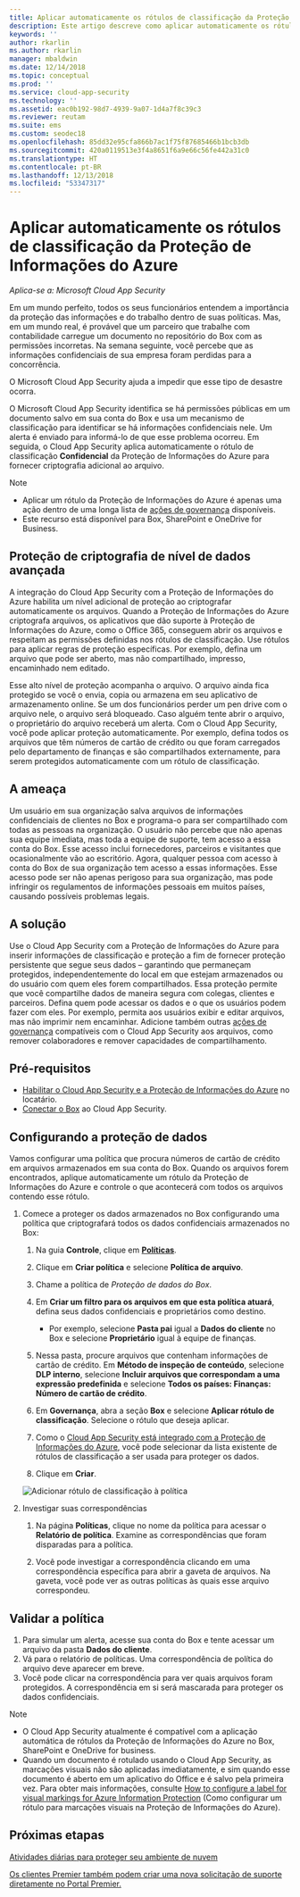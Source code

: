 ```yaml
---
title: Aplicar automaticamente os rótulos de classificação da Proteção de Informações do Azure
description: Este artigo descreve como aplicar automaticamente os rótulos de classificação da Proteção de Informações do Azure no Microsoft Cloud App Security.
keywords: ''
author: rkarlin
ms.author: rkarlin
manager: mbaldwin
ms.date: 12/14/2018
ms.topic: conceptual
ms.prod: ''
ms.service: cloud-app-security
ms.technology: ''
ms.assetid: eac0b192-98d7-4939-9a07-1d4a7f8c39c3
ms.reviewer: reutam
ms.suite: ems
ms.custom: seodec18
ms.openlocfilehash: 85dd32e95cfa866b7ac1f75f87685466b1bcb3db
ms.sourcegitcommit: 420a0119513e3f4a8651f6a9e66c56fe442a31c0
ms.translationtype: HT
ms.contentlocale: pt-BR
ms.lasthandoff: 12/13/2018
ms.locfileid: "53347317"
---
```

# <a name="automatically-apply-azure-information-protection-classification-labels"></a>Aplicar automaticamente os rótulos de classificação da Proteção de Informações do Azure

*Aplica-se a: Microsoft Cloud App Security*

Em um mundo perfeito, todos os seus funcionários entendem a importância da proteção das informações e do trabalho dentro de suas políticas. Mas, em um mundo real, é provável que um parceiro que trabalhe com contabilidade carregue um documento no repositório do Box com as permissões incorretas. Na semana seguinte, você percebe que as informações confidenciais de sua empresa foram perdidas para a concorrência.

O Microsoft Cloud App Security ajuda a impedir que esse tipo de desastre ocorra.

O Microsoft Cloud App Security identifica se há permissões públicas em um documento salvo em sua conta do Box e usa um mecanismo de classificação para identificar se há informações confidenciais nele. Um alerta é enviado para informá-lo de que esse problema ocorreu. Em seguida, o Cloud App Security aplica automaticamente o rótulo de classificação **Confidencial** da Proteção de Informações do Azure para fornecer criptografia adicional ao arquivo.

>[!NOTE]
>
> - Aplicar um rótulo da Proteção de Informações do Azure é apenas uma ação dentro de uma longa lista de [ações de governança](governance-actions.md) disponíveis.
> - Este recurso está disponível para Box, SharePoint e OneDrive for Business.

## <a name="enhanced-data-level-encryption-protection"></a>Proteção de criptografia de nível de dados avançada

A integração do Cloud App Security com a Proteção de Informações do Azure habilita um nível adicional de proteção ao criptografar automaticamente os arquivos. Quando a Proteção de Informações do Azure criptografa arquivos, os aplicativos que dão suporte à Proteção de Informações do Azure, como o Office 365, conseguem abrir os arquivos e respeitam as permissões definidas nos rótulos de classificação. Use rótulos para aplicar regras de proteção específicas. Por exemplo, defina um arquivo que pode ser aberto, mas não compartilhado, impresso, encaminhado nem editado.

Esse alto nível de proteção acompanha o arquivo. O arquivo ainda fica protegido se você o envia, copia ou armazena em seu aplicativo de armazenamento online. Se um dos funcionários perder um pen drive com o arquivo nele, o arquivo será bloqueado. Caso alguém tente abrir o arquivo, o proprietário do arquivo receberá um alerta. Com o Cloud App Security, você pode aplicar proteção automaticamente. Por exemplo, defina todos os arquivos que têm números de cartão de crédito ou que foram carregados pelo departamento de finanças e são compartilhados externamente, para serem protegidos automaticamente com um rótulo de classificação.

## <a name="the-threat"></a>A ameaça

Um usuário em sua organização salva arquivos de informações confidenciais de clientes no Box e programa-o para ser compartilhado com todas as pessoas na organização. O usuário não percebe que não apenas sua equipe imediata, mas toda a equipe de suporte, tem acesso a essa conta do Box. Esse acesso inclui fornecedores, parceiros e visitantes que ocasionalmente vão ao escritório. Agora, qualquer pessoa com acesso à conta do Box de sua organização tem acesso a essas informações. Esse acesso pode ser não apenas perigoso para sua organização, mas pode infringir os regulamentos de informações pessoais em muitos países, causando possíveis problemas legais.

## <a name="the-solution"></a>A solução

Use o Cloud App Security com a Proteção de Informações do Azure para inserir informações de classificação e proteção a fim de fornecer proteção persistente que segue seus dados – garantindo que permaneçam protegidos, independentemente do local em que estejam armazenados ou do usuário com quem eles forem compartilhados. Essa proteção permite que você compartilhe dados de maneira segura com colegas, clientes e parceiros. Defina quem pode acessar os dados e o que os usuários podem fazer com eles. Por exemplo, permita aos usuários exibir e editar arquivos, mas não imprimir nem encaminhar. Adicione também outras [ações de governança](governance-actions.md) compatíveis com o Cloud App Security aos arquivos, como remover colaboradores e remover capacidades de compartilhamento.

## <a name="prerequisites"></a>Pré-requisitos

- [Habilitar o Cloud App Security e a Proteção de Informações do Azure](azip-integration.md) no locatário.
- [Conectar o Box](connect-box-to-microsoft-cloud-app-security.md) ao Cloud App Security.

## <a name="setting-up-data-protection"></a>Configurando a proteção de dados

Vamos configurar uma política que procura números de cartão de crédito em arquivos armazenados em sua conta do Box. Quando os arquivos forem encontrados, aplique automaticamente um rótulo da Proteção de Informações do Azure e controle o que acontecerá com todos os arquivos contendo esse rótulo.

1. Comece a proteger os dados armazenados no Box configurando uma política que criptografará todos os dados confidenciais armazenados no Box:

    1. Na guia **Controle**, clique em [**Políticas**](control-cloud-apps-with-policies.md). 

    2. Clique em **Criar política** e selecione **Política de arquivo**.

    3. Chame a política de *Proteção de dados do Box*.

    4. Em **Criar um filtro para os arquivos em que esta política atuará**, defina seus dados confidenciais e proprietários como destino.
        - Por exemplo, selecione **Pasta pai** igual a **Dados do cliente** no Box e selecione **Proprietário** igual à equipe de finanças.

    5. Nessa pasta, procure arquivos que contenham informações de cartão de crédito. Em **Método de inspeção de conteúdo**, selecione **DLP interno**, selecione **Incluir arquivos que correspondam a uma expressão predefinida** e selecione **Todos os países: Finanças: Número de cartão de crédito**.

    6. Em **Governança**, abra a seção **Box** e selecione **Aplicar rótulo de classificação**. Selecione o rótulo que deseja aplicar.

    7. Como o [Cloud App Security está integrado com a Proteção de Informações do Azure](azip-integration.md), você pode selecionar da lista existente de rótulos de classificação a ser usada para proteger os dados.

    8. Clique em **Criar**. 

   ![Adicionar rótulo de classificação à política](./media/aip-auto-policy.png)

2. Investigar suas correspondências

    1. Na página **Políticas**, clique no nome da política para acessar o **Relatório de política**. Examine as correspondências que foram disparadas para a política.

    2. Você pode investigar a correspondência clicando em uma correspondência específica para abrir a gaveta de arquivos. Na gaveta, você pode ver as outras políticas às quais esse arquivo correspondeu.

## <a name="validating-your-policy"></a>Validar a política

1. Para simular um alerta, acesse sua conta do Box e tente acessar um arquivo da pasta **Dados do cliente**.
2. Vá para o relatório de políticas. Uma correspondência de política do arquivo deve aparecer em breve. 
3. Você pode clicar na correspondência para ver quais arquivos foram protegidos. A correspondência em si será mascarada para proteger os dados confidenciais.

>[!NOTE]
>
> - O Cloud App Security atualmente é compatível com a aplicação automática de rótulos da Proteção de Informações do Azure no Box, SharePoint e OneDrive for business.
> - Quando um documento é rotulado usando o Cloud App Security, as marcações visuais não são aplicadas imediatamente, e sim quando esse documento é aberto em um aplicativo do Office e é salvo pela primeira vez. Para obter mais informações, consulte [How to configure a label for visual markings for Azure Information Protection](https://docs.microsoft.com/information-protection/deploy-use/configure-policy-markings#when-visual-markings-are-applied) (Como configurar um rótulo para marcações visuais na Proteção de Informações do Azure).

## <a name="next-steps"></a>Próximas etapas

[Atividades diárias para proteger seu ambiente de nuvem](daily-activities-to-protect-your-cloud-environment.md)   

[Os clientes Premier também podem criar uma nova solicitação de suporte diretamente no Portal Premier.](https://premier.microsoft.com/)  
  
  